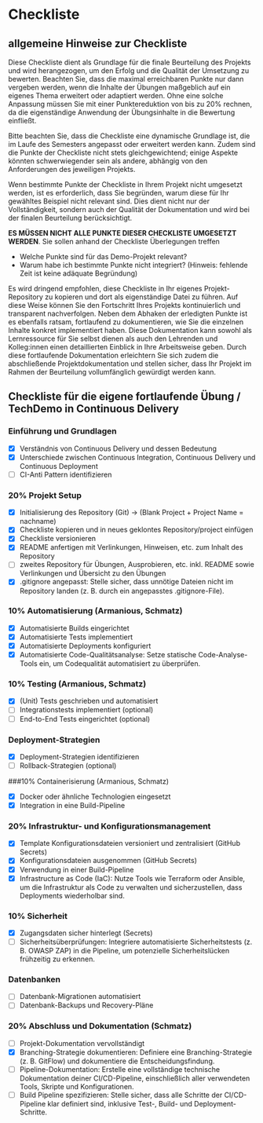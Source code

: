 # Checkliste

## allgemeine Hinweise zur Checkliste
Diese Checkliste dient als Grundlage für die finale Beurteilung des Projekts und wird herangezogen, um den Erfolg und die Qualität der Umsetzung zu bewerten. Beachten Sie, dass die maximal erreichbaren Punkte nur dann vergeben werden, wenn die Inhalte der Übungen maßgeblich auf ein eigenes Thema erweitert oder adaptiert werden. Ohne eine solche Anpassung müssen Sie mit einer Punktereduktion von bis zu 20% rechnen, da die eigenständige Anwendung der Übungsinhalte in die Bewertung einfließt.

Bitte beachten Sie, dass die Checkliste eine dynamische Grundlage ist, die im Laufe des Semesters angepasst oder erweitert werden kann. Zudem sind die Punkte der Checkliste nicht stets gleichgewichtend; einige Aspekte könnten schwerwiegender sein als andere, abhängig von den Anforderungen des jeweiligen Projekts.

Wenn bestimmte Punkte der Checkliste in Ihrem Projekt nicht umgesetzt werden, ist es erforderlich, dass Sie begründen, warum diese für Ihr gewähltes Beispiel nicht relevant sind. Dies dient nicht nur der Vollständigkeit, sondern auch der Qualität der Dokumentation und wird bei der finalen Beurteilung berücksichtigt.

**ES MÜSSEN NICHT ALLE PUNKTE DIESER CHECKLISTE UMGESETZT WERDEN**. Sie sollen anhand der Checkliste Überlegungen treffen

- Welche Punkte sind für das Demo-Projekt relevant?
- Warum habe ich bestimmte Punkte nicht integriert? (Hinweis: fehlende Zeit ist keine adäquate Begründung)


Es wird dringend empfohlen, diese Checkliste in Ihr eigenes Projekt-Repository zu kopieren und dort als eigenständige Datei zu führen. Auf diese Weise können Sie den Fortschritt Ihres Projekts kontinuierlich und transparent nachverfolgen. Neben dem Abhaken der erledigten Punkte ist es ebenfalls ratsam, fortlaufend zu dokumentieren, wie Sie die einzelnen Inhalte konkret implementiert haben. Diese Dokumentation kann sowohl als Lernressource für Sie selbst dienen als auch den Lehrenden und Kolleg:innen einen detaillierten Einblick in Ihre Arbeitsweise geben. Durch diese fortlaufende Dokumentation erleichtern Sie sich zudem die abschließende Projektdokumentation und stellen sicher, dass Ihr Projekt im Rahmen der Beurteilung vollumfänglich gewürdigt werden kann.


## Checkliste für die eigene fortlaufende Übung / TechDemo in Continuous Delivery

### Einführung und Grundlagen
- [x] Verständnis von Continuous Delivery und dessen Bedeutung
- [x] Unterschiede zwischen Continuous Integration, Continuous Delivery und Continuous Deployment
- [ ] CI-Anti Pattern identifizieren

### 20% Projekt Setup
- [x] Initialisierung des Repository (Git) -> (Blank Project + Project Name = nachname) 
- [x] Checkliste kopieren und in neues geklontes Repository/project einfügen
- [x] Checkliste versionieren
- [x] README anfertigen mit Verlinkungen, Hinweisen, etc. zum Inhalt des Repository
- [ ] zweites Repository für Übungen, Ausprobieren, etc. inkl. README sowie Verlinkungen und Übersicht zu den Übungen
- [x] .gitignore angepasst: Stelle sicher, dass unnötige Dateien nicht im Repository landen (z. B. durch ein angepasstes .gitignore-File).

### 10% Automatisierung (Armanious, Schmatz)
- [x] Automatisierte Builds eingerichtet
- [x] Automatisierte Tests implementiert
- [x] Automatisierte Deployments konfiguriert
- [x] Automatisierte Code-Qualitätsanalyse: Setze statische Code-Analyse-Tools ein, um Codequalität automatisiert zu überprüfen.

### 10% Testing (Armanious, Schmatz)
- [x] (Unit) Tests geschrieben und automatisiert
- [ ] Integrationstests implementiert (optional)
- [ ] End-to-End Tests eingerichtet (optional)

### Deployment-Strategien
- [x] Deployment-Strategien identifizieren
- [ ] Rollback-Strategien (optional)

###10% Containerisierung (Armanious, Schmatz)
- [x] Docker oder ähnliche Technologien eingesetzt
- [x] Integration in eine Build-Pipeline

### 20% Infrastruktur- und Konfigurationsmanagement
- [x] Template Konfigurationsdateien versioniert und zentralisiert (GitHub Secrets)
- [x] Konfigurationsdateien ausgenommen (GitHub Secrets)
- [x] Verwendung in einer Build-Pipeline
- [x] Infrastructure as Code (IaC): Nutze Tools wie Terraform oder Ansible, um die Infrastruktur als Code zu verwalten und sicherzustellen, dass Deployments wiederholbar sind.

### 10% Sicherheit
- [x] Zugangsdaten sicher hinterlegt (Secrets)
- [ ] Sicherheitsüberprüfungen: Integriere automatisierte Sicherheitstests (z. B. OWASP ZAP) in die Pipeline, um potenzielle Sicherheitslücken frühzeitig zu erkennen.

### Datenbanken
- [ ] Datenbank-Migrationen automatisiert
- [ ] Datenbank-Backups und Recovery-Pläne

### 20% Abschluss und Dokumentation (Schmatz)
- [ ] Projekt-Dokumentation vervollständigt
- [x] Branching-Strategie dokumentieren: Definiere eine Branching-Strategie (z. B. GitFlow) und dokumentiere die Entscheidungsfindung.
- [ ] Pipeline-Dokumentation: Erstelle eine vollständige technische Dokumentation deiner CI/CD-Pipeline, einschließlich aller verwendeten Tools, Skripte und Konfigurationen.
- [ ] Build Pipeline spezifizieren: Stelle sicher, dass alle Schritte der CI/CD-Pipeline klar definiert sind, inklusive Test-, Build- und Deployment-Schritte.